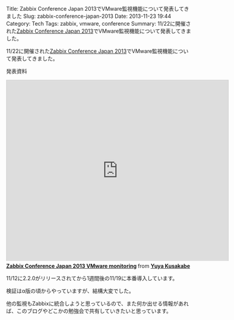 Title: Zabbix Conference Japan 2013でVMware監視機能について発表してきました
Slug: zabbix-conference-japan-2013
Date: 2013-11-23 19:44
Category: Tech
Tags: zabbix, vmware, conference
Summary: 11/22に開催された[Zabbix Conference Japan 2013](http://www.zabbix.com/jp/conference_japan_2013.php)でVMware監視機能について発表してきました。

11/22に開催された[Zabbix Conference Japan 2013](http://www.zabbix.com/jp/conference_japan_2013.php)でVMware監視機能について発表してきました。

発表資料

<iframe src="http://www.slideshare.net/slideshow/embed_code/28568152" width="597" height="486" frameborder="0" marginwidth="0" marginheight="0" scrolling="no" style="border:1px solid #CCC;border-width:1px 1px 0;margin-bottom:5px" allowfullscreen> </iframe> <div style="margin-bottom:5px"> <strong> <a href="https://www.slideshare.net/higebu/zabbix-conference-japan-2013vmwaremonitoring" title="Zabbix Conference Japan 2013 VMware monitoring" target="_blank">Zabbix Conference Japan 2013 VMware monitoring</a> </strong> from <strong><a href="http://www.slideshare.net/higebu" target="_blank">Yuya Kusakabe</a></strong> </div>

11/12に2.2.0がリリースされてから1週間後の11/19に本番導入しています。

検証はα版の頃からやっていますが、結構大変でした。


他の監視もZabbixに統合しようと思っているので、また何か出せる情報があれば、このブログやどこかの勉強会で共有していきたいと思っています。
